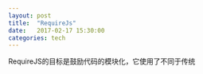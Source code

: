 ```yaml
---
layout: post
title:  "RequireJs"
date:   2017-02-17 15:30:00
categories: tech
---
```


RequireJS的目标是鼓励代码的模块化，它使用了不同于传统<script>标签的脚本加载步骤。可以用它来加速、优化代码，但其主要目的还是为了代码的模块化。它鼓励在使用脚本时以module ID替代URL地址。

RequireJS以一个相对于baseUrl的地址来加载所有的代码。 页面顶层<script>标签含有一个特殊的属性data-main，require.js使用它来启动脚本加载过程，而baseUrl一般设置到与该属性相一致的目录。下列示例中展示了baseUrl的设置：
